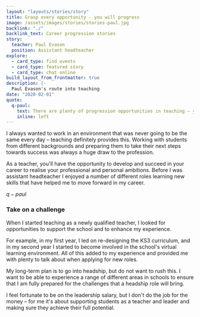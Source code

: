 ```yaml
---
layout: "layouts/stories/story"
title: Grasp every opportunity - you will progress
image: /assets/images/stories/stories-paul.jpg
backlink: "./"
backlink_text: Career progression stories
story:
  teacher: Paul Evason
  position: Assistant headteacher
explore:
  - card_type: find events
  - card_type: featured story
  - card_type: chat online
build_layout_from_frontmatter: true
description: |-
  Paul Evason's route into teaching
date: "2020-02-01"
quote:
  q-paul:
    text: There are plenty of progression opportunities in teaching – you just have to grasp them.
    inline: left
---
```


I always wanted to work in an environment that was never going to be the same every day – teaching definitely provides this. Working with students from different backgrounds and preparing them to take their next steps towards success was always a huge draw to the profession.

As a teacher, you'll have the opportunity to develop and succeed in your career to realise your professional and personal ambitions. Before I was assistant headteacher I enjoyed a number of different roles learning new skills that have helped me to move forward in my career.

$q-paul$

### Take on a challenge

When I started teaching as a newly qualified teacher, I looked for opportunities to support the school and to enhance my experience.

For example, in my first year, I led on re-designing the KS3 curriculum, and in my second year I started to become involved in the school's virtual learning environment. All of this added to my experience and provided me with plenty to talk about when applying for new roles.

My long-term plan is to go into headship, but do not want to rush this. I want to be able to experience a range of different areas in schools to ensure that I am fully prepared for the challenges that a headship role will bring.

I feel fortunate to be on the leadership salary, but I don't do the job for the money – for me it's about supporting students as a teacher and leader and making sure they achieve their full potential.
